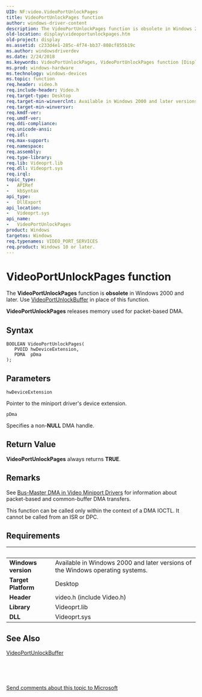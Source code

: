 ```yaml
---
UID: NF:video.VideoPortUnlockPages
title: VideoPortUnlockPages function
author: windows-driver-content
description: The VideoPortUnlockPages function is obsolete in Windows 2000 and later. Use VideoPortUnlockBuffer in place of this function.VideoPortUnlockPages releases memory used for packet-based DMA.
old-location: display\videoportunlockpages.htm
old-project: display
ms.assetid: c233d4e1-285c-4f74-bb37-808cf855b19c
ms.author: windowsdriverdev
ms.date: 2/24/2018
ms.keywords: VideoPortUnlockPages, VideoPortUnlockPages function [Display Devices], VideoPort_Functions_f7a233cf-3db5-49db-94e9-d2c6ec96f05d.xml, display.videoportunlockpages, video/VideoPortUnlockPages
ms.prod: windows-hardware
ms.technology: windows-devices
ms.topic: function
req.header: video.h
req.include-header: Video.h
req.target-type: Desktop
req.target-min-winverclnt: Available in Windows 2000 and later versions of the Windows operating systems.
req.target-min-winversvr: 
req.kmdf-ver: 
req.umdf-ver: 
req.ddi-compliance: 
req.unicode-ansi: 
req.idl: 
req.max-support: 
req.namespace: 
req.assembly: 
req.type-library: 
req.lib: Videoprt.lib
req.dll: Videoprt.sys
req.irql: 
topic_type:
-	APIRef
-	kbSyntax
api_type:
-	DllExport
api_location:
-	Videoprt.sys
api_name:
-	VideoPortUnlockPages
product: Windows
targetos: Windows
req.typenames: VIDEO_PORT_SERVICES
req.product: Windows 10 or later.
---
```



# VideoPortUnlockPages function
The <b>VideoPortUnlockPages</b> function is <b>obsolete</b> in Windows 2000 and later. Use <a href="..\video\nf-video-videoportunlockbuffer.md">VideoPortUnlockBuffer</a> in place of this function.

<b>VideoPortUnlockPages</b> releases memory used for packet-based DMA.

## Syntax

````
BOOLEAN VideoPortUnlockPages(
   PVOID hwDeviceExtension,
   PDMA  pDma
);
````

## Parameters

`hwDeviceExtension`

Pointer to the miniport driver's device extension.

`pDma`

Specifies a non-<b>NULL</b> DMA handle.


## Return Value

<b>VideoPortUnlockPages</b> always returns <b>TRUE</b>.

## Remarks

See <a href="https://msdn.microsoft.com/fe6c2e16-d222-4948-b1df-34ed8d57d9d8">Bus-Master DMA in Video Miniport Drivers</a> for information about packet-based and common-buffer DMA transfers.

This function can be called only within the context of a DMA IOCTL. It cannot be called from an ISR or DPC.

## Requirements
| &nbsp; | &nbsp; |
| ---- |:---- |
| **Windows version** | Available in Windows 2000 and later versions of the Windows operating systems.  |
| **Target Platform** | Desktop |
| **Header** | video.h (include Video.h) |
| **Library** | Videoprt.lib |
| **DLL** | Videoprt.sys |

## See Also

<a href="..\video\nf-video-videoportunlockbuffer.md">VideoPortUnlockBuffer</a>



 

 

<a href="mailto:wsddocfb@microsoft.com?subject=Documentation%20feedback [display\display]:%20VideoPortUnlockPages function%20 RELEASE:%20(2/24/2018)&amp;body=%0A%0APRIVACY STATEMENT%0A%0AWe use your feedback to improve the documentation. We don't use your email address for any other purpose, and we'll remove your email address from our system after the issue that you're reporting is fixed. While we're working to fix this issue, we might send you an email message to ask for more info. Later, we might also send you an email message to let you know that we've addressed your feedback.%0A%0AFor more info about Microsoft's privacy policy, see http://privacy.microsoft.com/en-us/default.aspx." title="Send comments about this topic to Microsoft">Send comments about this topic to Microsoft</a>